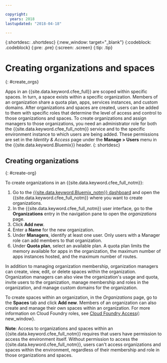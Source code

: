 ```yaml
---

copyright:
  years: 2018
lastupdated: "2018-04-18"

---
```


{:shortdesc: .shortdesc}
{:new_window: target="_blank"}
{:codeblock: .codeblock}
{:pre: .pre}
{:screen: .screen}
{:tip: .tip}

# Creating organizations and spaces
{: #create_orgs}

Apps in an {{site.data.keyword.cfee_full}} are scoped within specific spaces. In turn, a space exists within a specific organization. Members of an organization share a quota plan, apps, services instances, and custom domains. After organizations and spaces are created, users can be added to them with specific roles that determine the level of access and control to those organizations and spaces. To create organizations and assign managers to those organizations, you need an administrator role for both the {{site.data.keyword.cfee_full_notm}} service and to the specific environment instance to which users are being added. These permissions are set in the _Identity & Access_ page under the **Manage > Users** menu in the {{site.data.keyword.Bluemix}} header.
{: shortdesc}

## Creating organizations
{: #create-org}

To create organizations in an {{site.data.keyword.cfee_full_notm}}:

1. Go to the [{{site.data.keyword.Bluemix_notm}} dashboard](https://console.bluemix.net/dashboard/apps/) and open the {{site.data.keyword.cfee_full_notm}} where you want to create organizations.
2. In the {{site.data.keyword.cfee_full_notm}} user interface, go to the **Organizations** entry in the navigation pane to open the _organizations_ page.
3. Click **Add new**.
4. Enter a **Name** for the new organization.
5. Under **Managers**, identify at least one user. Only users with a Manager role can add members to that organization.
6. Under **Quota plan**, select an available plan. A quota plan limits the memory available for apps in the organization, the maximum number of apps instances hosted, and the maximum number of routes.

In addition to managing organization membership, organization managers can create, view, edit, or delete spaces within the organization. Organization managers can also view the organization's usage and quota, invite users to the organization, manage membership and roles in the organization, and manage custom domains for the organization.

To create spaces within an organization, in the _Organizations_ page, go to the **Spaces** tab and click **Add new**. Members of an organization can also create and manage their own spaces within an organization. For more information on Cloud Foundry roles, see [Cloud Foundry Access](https://console.bluemix.net/docs/iam/cfaccess.html#cfroles){: new_window}.

**Note**: Access to organizations and spaces within an {{site.data.keyword.cfee_full_notm}} requires that users have permission to access the environment itself. Without permission to access the {{site.data.keyword.cfee_full_notm}}, users can't access organizations and spaces within the environment, regardless of their membership and role in those organizations and spaces.
